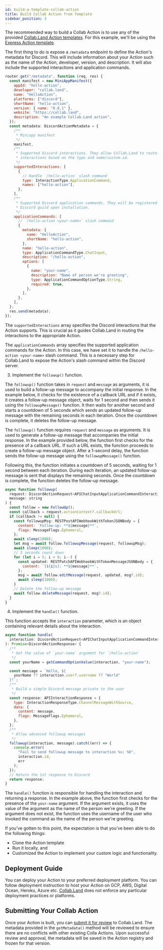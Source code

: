 ```yaml
---
id: build-a-template-collab-action
title: Build Collab Action from Template
sidebar_position: 3
---
```


The recommended way to build a Collab Action is to use any of the provided [Collab.Land Action templates](/docs/upstream-integrations/collab-actions/getting-started-with-collab-actions#collabland-action-templates). For this example, we'll be using the [Express Action template](https://github.com/abridged/collabland-action-express).

The first thing to do is expose a `/metadata` endpoint to define the Action's metadata for Discord. This will include information about your Action such as the name of the Action, developer, version, and description. It will also include the supported interactions and application commands.

```jsx
router.get("/metadata", function (req, res) {
  const manifest = new MiniAppManifest({
    appId: "hello-action",
    developer: "collab.land",
    name: "HelloAction",
    platforms: ["discord"],
    shortName: "hello-action",
    version: { name: "0.0.1" },
    website: "https://collab.land",
    description: "An example Collab.Land action",
  });
  const metadata: DiscordActionMetadata = {
    /**
     * Miniapp manifest
     */
    manifest,
    /**
     * Supported Discord interactions. They allow Collab.Land to route Discord
     * interactions based on the type and name/custom-id.
     */
    supportedInteractions: [
      {
        // Handle `/hello-action` slash command
        type: InteractionType.ApplicationCommand,
        names: ["hello-action"],
      },
    ],
    /**
     * Supported Discord application commands. They will be registered to a
     * Discord guild upon installation.
     */
    applicationCommands: [
      // `/hello-action <your-name>` slash command
      {
        metadata: {
          name: "HelloAction",
          shortName: "hello-action",
        },
        name: "hello-action",
        type: ApplicationCommandType.ChatInput,
        description: "/hello-action",
        options: [
          {
            name: "your-name",
            description: "Name of person we're greeting",
            type: ApplicationCommandOptionType.String,
            required: true,
          },
        ],
      },
    ],
  };
  res.send(metadata);
});
```

The `supportedInteractions` array specifies the Discord interactions that the Action supports. This is crucial as it guides Collab.Land in routing the interactions to the appropriate Action.

The `applicationCommands` array specifies the supported application commands for the Action. In this case, we have set it to handle the `/hello-action <your-name>` slash command. This is a necessary step for Collab.Land to expose the Action's slash command within the Discord server.

3. Implement the `followup()` function.

The `followup()` function takes in `request` and `message` as arguments, it is used to build a follow-up message to accompany the initial response. In the example below, it checks for the existence of a callback URL and if it exists, it creates a follow-up message object, waits for 1 second and then sends it using the `followupMessage()` function. It then waits for another second and starts a countdown of 5 seconds which sends an updated follow-up message with the remaining seconds in each iteration. Once the countdown is complete, it deletes the follow-up message.

The `followup()` function requires `request` and `message` as arguments. It is used to generate a follow-up message that accompanies the initial response. In the example provided below, the function first checks for the presence of a callback URL. If such a URL exists, the function proceeds to create a follow-up message object. After a 1-second delay, the function sends the follow-up message using the `followupMessage()` function.

Following this, the function initiates a countdown of 5 seconds, waiting for 1 second between each iteration. During each iteration, an updated follow-up message is sent that displays the remaining seconds. Once the countdown is complete, the function deletes the follow-up message.

```jsx
async function followup(
  request: DiscordActionRequest<APIChatInputApplicationCommandInteraction>,
  message: string
) {
  const follow = new FollowUp();
  const callback = request.actionContext?.callbackUrl;
  if (callback != null) {
    const followupMsg: RESTPostAPIWebhookWithTokenJSONBody = {
      content: `Follow-up: **${message}**`,
      flags: MessageFlags.Ephemeral,
    };
    await sleep(1000);
    let msg = await follow.followupMessage(request, followupMsg);
    await sleep(1000);
    // 5 seconds count down
    for (let i = 5; i > 0; i--) {
      const updated: RESTPatchAPIWebhookWithTokenMessageJSONBody = {
        content: `[${i}s]: **${message}**`,
      };
      msg = await follow.editMessage(request, updated, msg?.id);
      await sleep(1000);
    }
    // Delete the follow-up message
    await follow.deleteMessage(request, msg?.id);
  }
}
```

4. Implement the `handle()` function.

This function accepts the `interaction` parameter, which is an object containing relevant details about the interaction.

```jsx
async function handle(
  interaction: DiscordActionRequest<APIChatInputApplicationCommandInteraction>
): Promise<DiscordActionResponse> {
  /**
   * Get the value of `your-name` argument for `/hello-action`
   */
  const yourName = getCommandOptionValue(interaction, "your-name");

  const message = `Hello, ${
    yourName ?? interaction.user?.username ?? "World"
  }!`;
  /**
   * Build a simple Discord message private to the user
   */
  const response: APIInteractionResponse = {
    type: InteractionResponseType.ChannelMessageWithSource,
    data: {
      content: message,
      flags: MessageFlags.Ephemeral,
    },
  };
  /**
   * Allow advanced followup messages
   */
  followup(interaction, message).catch((err) => {
    console.error(
      "Fail to send followup message to interaction %s: %O",
      interaction.id,
      err
    );
  });
  // Return the 1st response to Discord
  return response;
}
```

The `handle()` function is responsible for handling the interaction and returning a response. In the example above, the function first checks for the presence of the `your-name` argument. If the argument exists, it uses the value of the argument as the name of the person we're greeting. If the argument does not exist, the function uses the username of the user who invoked the command as the name of the person we're greeting.

If you’ve gotten to this point, the expectation is that you’ve been able to do the following things:

- Clone the Action template
- Run it locally, and
- Customized the Action to implement your custom logic and functionality.

## Deployment Guide

You can deploy your Action to your preferred deployment platform. You can follow deployment instruction to host your Action on GCP, AWS, Digital Ocean, Heroku, Azure etc. [Collab.Land](https://Collab.Land) does not enforce any particular deployment practices or platforms.

## Submitting Your Collab Action

Once your Action is built, you can [submit it for review](https://forms.gle/rTMmiXa8W7qUVA4f8) to Collab.Land. The metadata provided in the `getMetadata()` method will be reviewed to ensure there are no conflicts with other existing Colla Actions. Upon successful review and approval, the metadata will be saved in the Action registry and frozen for that version.
